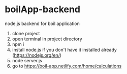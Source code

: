 # boilApp-backend
node.js backend for boil application

1. clone project
2. open terminal in project directory
3. npm i
4. install node.js if you don't have it installed already (https://nodejs.org/en/)
5. node server.js
6. go to https://boil-app.netlify.com/home/calculations

